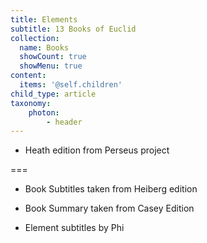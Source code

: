 ```yaml
---
title: Elements
subtitle: 13 Books of Euclid
collection:
  name: Books
  showCount: true
  showMenu: true
content:
  items: '@self.children'
child_type: article
taxonomy:
    photon:
        - header
---
```


- Heath edition from Perseus project

===

- Book Subtitles taken from Heiberg edition

- Book Summary taken from Casey Edition

- Element subtitles by Phi
